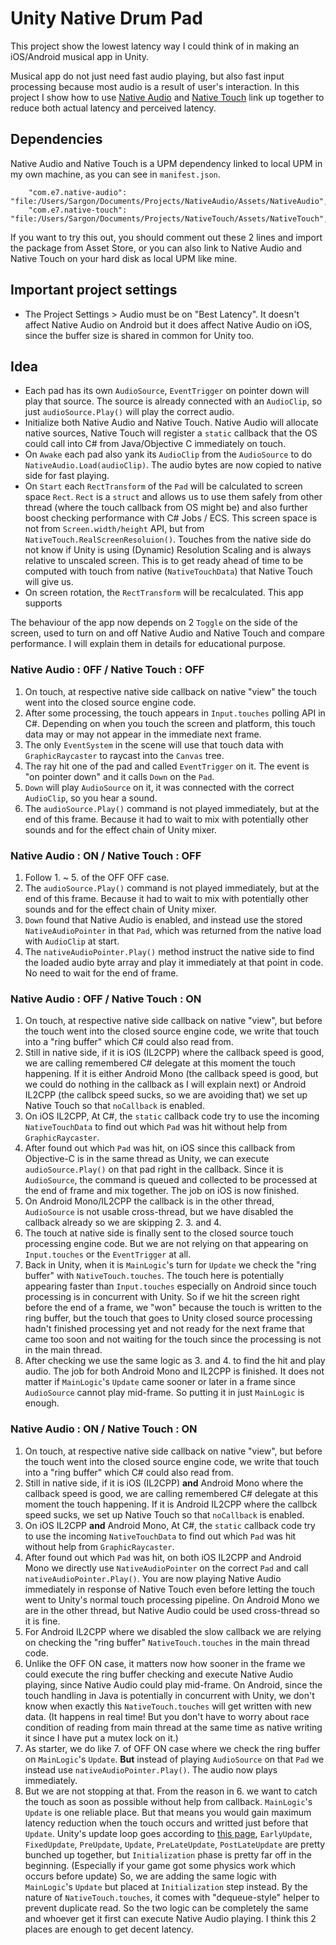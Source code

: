 # Unity Native Drum Pad

This project show the lowest latency way I could think of in making an iOS/Android musical app in Unity.

Musical app do not just need fast audio playing, but also fast input processing because most audio is a result of user's interaction. In this project I show how to use [Native Audio](http://exceed7.com/native-audio/) and [Native Touch](http://exceed7.com/native-touch) link up together to reduce both actual latency and perceived latency.

## Dependencies

Native Audio and Native Touch is a UPM dependency linked to local UPM in my own machine, as you can see in `manifest.json`.

```
    "com.e7.native-audio": "file:/Users/Sargon/Documents/Projects/NativeAudio/Assets/NativeAudio",
    "com.e7.native-touch": "file:/Users/Sargon/Documents/Projects/NativeTouch/Assets/NativeTouch",
```

If you want to try this out, you should comment out these 2 lines and import the package from Asset Store, or you can also link to Native Audio and Native Touch on your hard disk as local UPM like mine.

## Important project settings

- The Project Settings > Audio must be on "Best Latency". It doesn't affect Native Audio on Android but it does affect Native Audio on iOS, since the buffer size is shared in common for Unity too.

## Idea

- Each pad has its own `AudioSource`, `EventTrigger` on pointer down will play that source. The source is already connected with an `AudioClip`, so just `audioSource.Play()` will play the correct audio.
- Initialize both Native Audio and Native Touch. Native Audio will allocate native sources, Native Touch will register a `static` callback that the OS could call into C# from Java/Objective C immediately on touch.
- On `Awake` each pad also yank its `AudioClip` from the `AudioSource` to do `NativeAudio.Load(audioClip)`. The audio bytes are now copied to native side for fast playing.
- On `Start` each `RectTransform` of the `Pad` will be calculated to screen space `Rect`. `Rect` is a `struct` and allows us to use them safely from other thread (where the touch callback from OS might be) and also further boost checking performance with C# Jobs / ECS. This screen space is not from `Screen.width/height` API, but from `NativeTouch.RealScreenResoluion()`. Touches from the native side do not know if Unity is using (Dynamic) Resolution Scaling and is always relative to unscaled screen. This is to get ready ahead of time to be computed with touch from native (`NativeTouchData`) that Native Touch will give us.
- On screen rotation, the `RectTransform` will be recalculated. This app supports

The behaviour of the app now depends on 2 `Toggle` on the side of the screen, used to turn on and off Native Audio and Native Touch and compare performance. I will explain them in details for educational purpose.

### Native Audio : 0FF / Native Touch : OFF

1. On touch, at respective native side callback on native "view" the touch went into the closed source engine code.
2. After some processing, the touch appears in `Input.touches` polling API in C#. Depending on when you touch the screen and platform, this touch data may or may not appear in the immediate next frame.
3. The only `EventSystem` in the scene will use that touch data with `GraphicRaycaster` to raycast into the `Canvas` tree.
4. The ray hit one of the pad and called `EventTrigger` on it. The event is "on pointer down" and it calls `Down` on the `Pad`.
5. `Down` will play `AudioSource` on it, it was connected with the correct `AudioClip`, so you hear a sound.
6. The `audioSource.Play()` command is not played immediately, but at the end of this frame. Because it had to wait to mix with potentially other sounds and for the effect chain of Unity mixer.

### Native Audio : **ON** / Native Touch : OFF

1. Follow 1. ~ 5. of the OFF OFF case.
2. The `audioSource.Play()` command is not played immediately, but at the end of this frame. Because it had to wait to mix with potentially other sounds and for the effect chain of Unity mixer.
3. `Down` found that Native Audio is enabled, and instead use the stored `NativeAudioPointer` in that `Pad`, which was returned from the native load with `AudioClip` at start.
4. The `nativeAudioPointer.Play()` method instruct the native side to find the loaded audio byte array and play it immediately at that point in code. No need to wait for the end of frame.

### Native Audio : OFF / Native Touch : **ON**

1. On touch, at respective native side callback on native "view", but before the touch went into the closed source engine code, we write that touch into a "ring buffer" which C# could also read from.
2. Still in native side, if it is iOS (IL2CPP) where the callback speed is good, we are calling remembered C# delegate at this moment the touch happening. If it is either Android Mono (the callback speed is good, but we could do nothing in the callback as I will explain next) or Android IL2CPP (the callbck speed sucks, so we are avoiding that) we set up Native Touch so that `noCallback` is enabled.
3. On iOS IL2CPP, At C#, the `static` callback code try to use the incoming `NativeTouchData` to find out which `Pad` was hit without help from `GraphicRaycaster`.
4. After found out which `Pad` was hit, on iOS since this callback from Objective-C is in the same thread as Unity, we can execute `audioSource.Play()` on that pad right in the callback. Since it is `AudioSource`, the command is queued and collected to be processed at the end of frame and mix together. The job on iOS is now finished.
5. On Android Mono/IL2CPP the callback is in the other thread, `AudioSource` is not usable cross-thread, but we have disabled the callback already so we are skipping 2. 3. and 4.
6. The touch at native side is finally sent to the closed source touch processing engine code. But we are not relying on that appearing on `Input.touches` or the `EventTrigger` at all.
7. Back in Unity, when it is `MainLogic`'s turn for `Update` we check the "ring buffer" with `NativeTouch.touches`. The touch here is potentially appearing faster than `Input.touches` especially on Android since touch processing is in concurrent with Unity. So if we hit the screen right before the end of a frame, we "won" because the touch is written to the ring buffer, but the touch that goes to Unity closed source processing hadn't finished processing yet and not ready for the next frame that came too soon and not waiting for the touch since the processing is not in the main thread.
8. After checking we use the same logic as 3. and 4. to find the hit and play audio. The job for both Android Mono and IL2CPP is finished. It does not matter if `MainLogic`'s `Update` came sooner or later in a frame since `AudioSource` cannot play mid-frame. So putting it in just `MainLogic` is enough.

### Native Audio : **ON** / Native Touch : **ON**

1. On touch, at respective native side callback on native "view", but before the touch went into the closed source engine code, we write that touch into a "ring buffer" which C# could also read from.
2. Still in native side, if it is iOS (IL2CPP) **and** Android Mono where the callback speed is good, we are calling remembered C# delegate at this moment the touch happening. If it is Android IL2CPP where the callbck speed sucks, we set up Native Touch so that `noCallback` is enabled.
3. On iOS IL2CPP **and** Android Mono, At C#, the `static` callback code try to use the incoming `NativeTouchData` to find out which `Pad` was hit without help from `GraphicRaycaster`.
4. After found out which `Pad` was hit, on both iOS IL2CPP and Android Mono we directly use `NativeAudioPointer` on the correct `Pad` and call `nativeAudioPointer.Play()`. You are now playing Native Audio immediately in response of Native Touch even before letting the touch went to Unity's normal touch processing pipeline. On Android Mono we are in the other thread, but Native Audio could be used cross-thread so it is fine.
5. For Android IL2CPP where we disabled the slow callback we are relying on checking the "ring buffer" `NativeTouch.touches` in the main thread code.
6. Unlike the OFF ON case, it matters now how sooner in the frame we could execute the ring buffer checking and execute Native Audio playing, since Native Audio could play mid-frame. On Android, since the touch handling in Java is potentially in concurrent with Unity, we don't know when exactly this `NativeTouch.touches` will get written with new data. (It happens in real time! But you don't have to worry about race condition of reading from main thread at the same time as native writing it since I have put a mutex lock on it.)
7. As starter, we do like 7. of OFF ON case where we check the ring buffer on `MainLogic`'s `Update`. **But** instead of playing `AudioSource` on that `Pad` we instead use `nativeAudioPointer.Play()`. The audio now plays immediately.
8. But we are not stopping at that. From the reason in 6. we want to catch the touch as soon as possible without help from callback. `MainLogic`'s `Update` is one reliable place. But that means you would gain maximum latency reduction when the touch occurs and writted just before that `Update`. Unity's update loop goes according to [this page](https://docs.unity3d.com/Manual/ExecutionOrder.html), `EarlyUpdate`, `FixedUpdate`, `PreUpdate`, `Update`, `PreLateUpdate`, `PostLateUpdate` are pretty bunched up together, but `Initialization` phase is pretty far off in the beginning. (Especially if your game got some physics work which occurs before update) So, we are adding the same logic with `MainLogic`'s `Update` but placed at `Initialization` step instead. By the nature of `NativeTouch.touches`, it comes with "dequeue-style" helper to prevent duplicate read. So the two logic can be completely the same and whoever get it first can execute Native Audio playing. I think this 2 places are enough to get decent latency.
